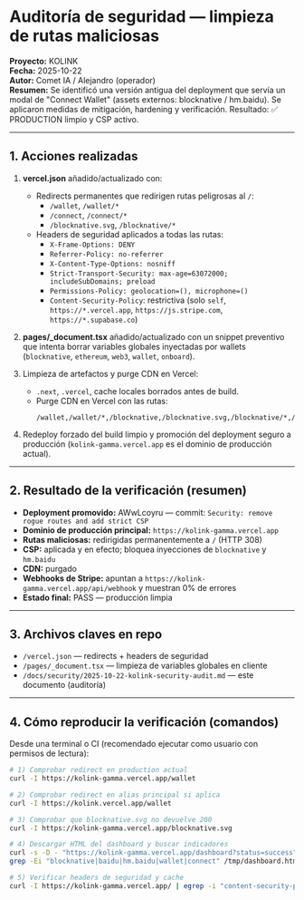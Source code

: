 # Auditoría de seguridad — limpieza de rutas maliciosas
**Proyecto:** KOLINK  
**Fecha:** 2025-10-22  
**Autor:** Comet IA / Alejandro (operador)  
**Resumen:** Se identificó una versión antigua del deployment que servía un modal de "Connect Wallet" (assets externos: blocknative / hm.baidu). Se aplicaron medidas de mitigación, hardening y verificación. Resultado: ✅ PRODUCTION limpio y CSP activo.

---

## 1. Acciones realizadas

1. **vercel.json** añadido/actualizado con:
   - Redirects permanentes que redirigen rutas peligrosas al `/`:
     - `/wallet`, `/wallet/*`
     - `/connect`, `/connect/*`
     - `/blocknative.svg`, `/blocknative/*`
   - Headers de seguridad aplicados a todas las rutas:
     - `X-Frame-Options: DENY`
     - `Referrer-Policy: no-referrer`
     - `X-Content-Type-Options: nosniff`
     - `Strict-Transport-Security: max-age=63072000; includeSubDomains; preload`
     - `Permissions-Policy: geolocation=(), microphone=()`
     - `Content-Security-Policy`: restrictiva (solo `self`, `https://*.vercel.app`, `https://js.stripe.com`, `https://*.supabase.co`)

2. **pages/_document.tsx** añadido/actualizado con un snippet preventivo que intenta borrar variables globales inyectadas por wallets (`blocknative`, `ethereum`, `web3`, `wallet`, `onboard`).

3. Limpieza de artefactos y purge CDN en Vercel:
   - `.next`, `.vercel`, cache locales borrados antes de build.
   - Purge CDN en Vercel con las rutas:
     ```
     /wallet,/wallet/*,/blocknative,/blocknative.svg,/blocknative/*,/connect,/connect/*,/_connect,/_wallet,/_next/static/*,/_next/static/chunks/*,/_next/static/media/*,/public/*,/assets/*,/images/*,/icons/*,/favicon.ico
     ```

4. Redeploy forzado del build limpio y promoción del deployment seguro a producción (`kolink-gamma.vercel.app` es el dominio de producción actual).

---

## 2. Resultado de la verificación (resumen)

- **Deployment promovido:** AWwLcoyru — commit: `Security: remove rogue routes and add strict CSP`
- **Dominio de producción principal:** `https://kolink-gamma.vercel.app`
- **Rutas maliciosas:** redirigidas permanentemente a `/` (HTTP 308)
- **CSP:** aplicada y en efecto; bloquea inyecciones de `blocknative` y `hm.baidu`
- **CDN:** purgado
- **Webhooks de Stripe:** apuntan a `https://kolink-gamma.vercel.app/api/webhook` y muestran 0% de errores
- **Estado final:** PASS — producción limpia

---

## 3. Archivos claves en repo

- `/vercel.json` — redirects + headers de seguridad
- `/pages/_document.tsx` — limpieza de variables globales en cliente
- `/docs/security/2025-10-22-kolink-security-audit.md` — este documento (auditoría)

---

## 4. Cómo reproducir la verificación (comandos)

Desde una terminal o CI (recomendado ejecutar como usuario con permisos de lectura):

```bash
# 1) Comprobar redirect en production actual
curl -I https://kolink-gamma.vercel.app/wallet

# 2) Comprobar redirect en alias principal si aplica
curl -I https://kolink.vercel.app/wallet

# 3) Comprobar que blocknative.svg no devuelve 200
curl -I https://kolink-gamma.vercel.app/blocknative.svg

# 4) Descargar HTML del dashboard y buscar indicadores
curl -s -D - "https://kolink-gamma.vercel.app/dashboard?status=success" -o /tmp/dashboard.html
grep -Ei "blocknative|baidu|hm.baidu|wallet|connect" /tmp/dashboard.html || true

# 5) Verificar headers de seguridad y cache
curl -I https://kolink-gamma.vercel.app/ | egrep -i "content-security-policy|x-frame-options|strict-transport-security|x-vercel-cache"
